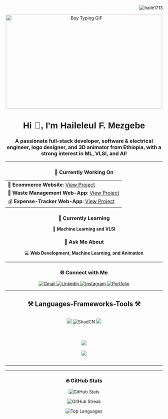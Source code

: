 <!-- Visitors Count on the Right -->
<p align="right">
  <img src="https://komarev.com/ghpvc/?username=haile1713&label=Profile%20views&color=11e70d&style=flat" alt="haile1713" />
</p>

<!-- Typing GIF Centered -->
<p align="center">
  <img src="https://media.giphy.com/media/qgQUggAC3Pfv687qPC/giphy.gif" alt="Boy Typing GIF" width="500" height="300">
</p>

<!-- Animated Name with Description -->
<h1 align="center">
  <a href="https://github.com/haile1713" target="_blank">
    <span style="display: inline-block; font-family: 'Poppins', sans-serif;">
      Hi 👋, I'm Haileleul F. Mezgebe
    </span>
  </a>
</h1>
<h3 align="center">
  A passionate full-stack developer, software & electrical engineer, logo designer, and 3D animator from Ethiopia, with a strong interest in ML, VLSI, and AI!
</h3>

---

<div align="center">

### 🔭 Currently Working On
<!-- Using HTML list without bullets -->
<table>
  <tr>
    <td>🔗 <b>Ecommerce Website</b>: <a href="https://github.com/Balesuk">View Project</a></td>
  </tr>
  <tr>
    <td>🌿 <b>Waste Management Web-App</b>: <a href="https://github.com/haile1713/EcoTrack">View Project</a></td>
  </tr>
  <tr>
    <td>💰 <b>Expense-Tracker Web-App</b>: <a href="https://github.com/haile1713/Simple--Expense-tracker-app-with-ML-">View Project</a></td>
  </tr>
</table>

### 🌱 Currently Learning
<p>🤖 <b>Machine Learning and VLSI</b></p>

### 💬 Ask Me About
<p>💻 <b>Web Development, Machine Learning, and Animation</b></p>

</div>


---

<h3 align="center">🌐 Connect with Me</h3>
<p align="center">
  <a href="mailto:haileleulfiseha@gmail.com" target="_blank">
    <img src="https://img.shields.io/badge/Gmail-D14836?style=for-the-badge&logo=gmail&logoColor=white" alt="Gmail">
  </a>
  <a href="https://www.linkedin.com/in/haileleul-mezgebe-577835227" target="_blank">
    <img src="https://img.shields.io/badge/LinkedIn-0077B5?style=for-the-badge&logo=linkedin&logoColor=white" alt="LinkedIn">
  </a>
  <a href="https://www.instagram.com/hhaile_ffiseha/" target="_blank">
    <img src="https://img.shields.io/badge/Instagram-E4405F?style=for-the-badge&logo=instagram&logoColor=white" alt="Instagram">
  </a>
  <a href="YOUR_PORTFOLIO_URL" target="_blank">
    <img src="https://img.shields.io/badge/Portfolio-000000?style=for-the-badge&logo=About.me&logoColor=white" alt="Portfolio">
  </a>
</p>



---
<h2 align="center">⚒️ Languages-Frameworks-Tools ⚒️</h2>
<br/>
<div align="center">
    <!-- First Row of Icons -->
    <img src="https://skillicons.dev/icons?i=html,css,bootstrap,tailwind,javascript,typescript,react,nextjs" />
  <img src="https://img.shields.io/badge/ShadCN-gray?style=for-the-badge&logo=shadcn&logoColor=white" alt="ShadCN" />
  <img src="https://skillicons.dev/icons?i=nodejs,express,firebase,mongodb,mysql,webpack,postgres,postman/>
  <img src="https://skillicons.dev/icons?i=c,cpp,cs,java,dart,flutter"/>
  <br></br>
  <br></br>
    <!-- Second Row of Icons -->
    <img src="https://skillicons.dev/icons?i=linux,arduino,git,github,matlab" />
  <br></br>
    <!-- Fourth Row of Icons with ShadCN -->
    <img src="https://skillicons.dev/icons?i=blender,figma,photoshop/>
     <img src="https://skillicons.dev/icons?i=python,tensorflow,godot" />    
</div>
<br/>
<hr/>

---

<h3 align="center">🔥 GitHub Stats</h3>
<p align="center">
  <img src="https://github-readme-stats.vercel.app/api?username=haile1713&show_icons=true&theme=dark" alt="GitHub Stats" />
</p>
<p align="center">
  <img src="https://github-readme-streak-stats.herokuapp.com/?user=haile1713&theme=dark" alt="GitHub Streak" />
</p>
<p align="center">
  <img src="https://github-readme-stats.vercel.app/api/top-langs?username=haile1713&show_icons=true&theme=dark&locale=en&layout=compact" alt="Top Languages" />
</p>
